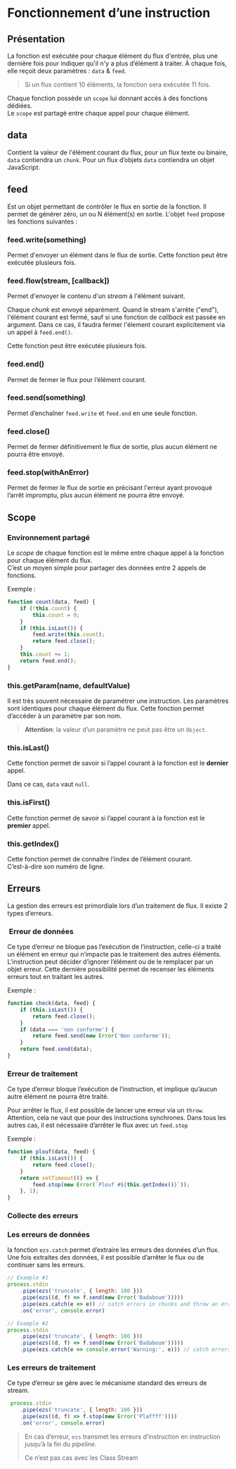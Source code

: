# Fonctionnement d’une instruction

## Présentation

La fonction est exécutée pour chaque élément du flux d'entrée, plus une dernière
fois pour indiquer qu'il n'y a plus d’élément à traiter. À chaque fois, elle
reçoit deux paramètres : `data` & `feed`.

> Si un flux contient 10 éléments, la fonction sera exécutée 11 fois.

Chaque fonction possède un `scope` lui donnant accès à des fonctions dédiées.  
Le `scope` est partagé entre chaque appel pour chaque élément.

## data

Contient la valeur de l'élément courant du flux, pour un flux texte ou binaire,
`data` contiendra un `chunk`. Pour un flux d’objets `data` contiendra un objet
JavaScript.

## feed

Est un objet permettant de contrôler le flux en sortie de la fonction. Il permet
de générer zéro, un ou N élément(s) en sortie. L'objet `feed` propose les
fonctions suivantes :

### feed.write(something)

Permet d'envoyer un élément dans le flux de sortie.
Cette fonction peut être exécutée plusieurs fois.

### feed.flow(stream, [callback])

Permet d'envoyer le contenu d'un *stream* à l'élément suivant.

Chaque *chunk* est envoyé séparément. Quand le stream s'arrête ("end"),
l'élément courant est fermé, sauf si une fonction de *callback* est passée en
argument. Dans ce cas, il faudra fermer l'élement courant explicitement via un
appel à `feed.end()`.

Cette fonction peut être exécutée plusieurs fois.

### feed.end()

Permet de fermer le flux pour l’élément courant.

### feed.send(something)

Permet d’enchaîner `feed.write` et `feed.end` en une seule fonction.

### feed.close()

Permet de fermer définitivement le flux de sortie, plus aucun élément ne pourra
être envoyé.

### feed.stop(withAnError)

Permet de fermer le flux de sortie en précisant l'erreur ayant provoqué l’arrêt
impromptu, plus aucun élément ne pourra être envoyé.

## Scope

### Environnement partagé

Le *scope* de chaque fonction est le même entre chaque appel à la fonction pour
chaque élément du flux.  
C’est un moyen simple pour partager des données entre 2 appels de fonctions.

Exemple :

```js
function count(data, feed) {
    if (!this.count) {
        this.count = 0;
    }
    if (this.isLast()) {
        feed.write(this.count);
        return feed.close();
    }
    this.count += 1;
    return feed.end();
}
```

### this.getParam(name, defaultValue)

Il est très souvent nécessaire de paramétrer une instruction. Les paramètres
sont identiques pour chaque élément du flux. Cette fonction permet d’accéder à
un paramètre par son nom.

> **Attention**: la valeur d’un paramètre ne peut pas être un `Object`.

### this.isLast()

Cette fonction permet de savoir si l’appel courant à la fonction est le
**dernier** appel.

Dans ce cas, `data` vaut `null`.

### this.isFirst()

Cette fonction permet de savoir si l’appel courant à la fonction est le
**premier** appel.

### this.getIndex()

Cette fonction permet de connaître l’index de l’élément courant.  
C’est-à-dire son numéro de ligne.

## Erreurs

La gestion des erreurs est primordiale lors d’un traitement de flux. Il existe 2
types d’erreurs.

###  Erreur de données

Ce type d’erreur ne bloque pas l’exécution de l’instruction, celle-ci a traité
un élément en erreur qui n’impacte pas le traitement des autres éléments.
L’instruction peut décider d’ignorer l’élément ou de le remplacer par un objet
erreur. Cette dernière possibilité permet de recenser les éléments erreurs tout
en traitant les autres.

Exemple :

```js
function check(data, feed) {
    if (this.isLast()) {
        return feed.close();
    }
    if (data === 'non conforme') {
        return feed.send(new Error('Non conforme'));
    }
    return feed.send(data);
}
```

### Erreur de traitement

Ce type d’erreur bloque l’exécution de l’instruction, et implique qu’aucun autre
élément ne pourra être traité.

Pour arrêter le flux, il est possible de lancer une erreur via un `throw`.
Attention, cela ne vaut que pour des instructions synchrones. Dans tous les
autres cas, il est nécessaire d’arrêter le flux avec un `feed.stop`

Exemple :

```js
function plouf(data, feed) {
    if (this.isLast()) {
        return feed.close();
    }
    return setTimeout(() => {
        feed.stop(new Error(`Plouf #${this.getIndex()}`));
    }, 1);
}
```

### Collecte des erreurs

### Les erreurs de données

la fonction `ezs.catch` permet d’extraire les erreurs des données d’un flux. Une
fois extraites des données, il est possible d’arrêter le flux ou de continuer
sans les erreurs.

```js
// Example #1
process.stdin
    .pipe(ezs('truncate', { length: 100 }))
    .pipe(ezs((d, f) => f.send(new Error('Badaboum')))))
    .pipe(ezs.catch(e => e)) // catch errors in chunks and throw an error, breaking the pipeline
    .on('error', console.error)

// Example #2
process.stdin
    .pipe(ezs('truncate', { length: 100 }))
    .pipe(ezs((d, f) => f.send(new Error('Badaboum')))))
    .pipe(ezs.catch(e => console.error('Warning:', e))) // catch errors in chunks to display them without breaking the pipeline
```

### Les erreurs de traitement

Ce type d’erreur se gère avec le mécanisme standard des erreurs de stream.

```js
 process.stdin
    .pipe(ezs('truncate', { length: 100 }))
    .pipe(ezs((d, f) => f.stop(new Error('Plaffff'))))
    .on('error', console.error)
```

> En cas d’erreur, `ezs` transmet les erreurs d’instruction en instruction
> jusqu’à la fin du _pipeline_.
>
> Ce n’est pas cas avec les Class Stream
